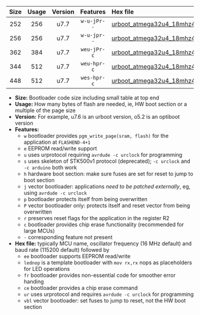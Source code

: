 |Size|Usage|Version|Features|Hex file|
|:-:|:-:|:-:|:-:|:--|
|252|256|u7.7|`w-u-jPr--`|[urboot_atmega32u4_18mhz432_115200bps_lednop_ur_vbl.hex](https://raw.githubusercontent.com/stefanrueger/urboot.hex/main/mcus/atmega32u4/fcpu_18mhz432/115200_bps/urboot_atmega32u4_18mhz432_115200bps_lednop_ur_vbl.hex)|
|256|256|u7.7|`w-u-jpr--`|[urboot_atmega32u4_18mhz432_115200bps_lednop_fr_ur_vbl.hex](https://raw.githubusercontent.com/stefanrueger/urboot.hex/main/mcus/atmega32u4/fcpu_18mhz432/115200_bps/urboot_atmega32u4_18mhz432_115200bps_lednop_fr_ur_vbl.hex)|
|362|384|u7.7|`weu-jPr-c`|[urboot_atmega32u4_18mhz432_115200bps_ee_lednop_fr_ce_ur_vbl.hex](https://raw.githubusercontent.com/stefanrueger/urboot.hex/main/mcus/atmega32u4/fcpu_18mhz432/115200_bps/urboot_atmega32u4_18mhz432_115200bps_ee_lednop_fr_ce_ur_vbl.hex)|
|344|512|u7.7|`weu-hpr-c`|[urboot_atmega32u4_18mhz432_115200bps_ee_lednop_fr_ce_ur.hex](https://raw.githubusercontent.com/stefanrueger/urboot.hex/main/mcus/atmega32u4/fcpu_18mhz432/115200_bps/urboot_atmega32u4_18mhz432_115200bps_ee_lednop_fr_ce_ur.hex)|
|448|512|u7.7|`wes-hpr-c`|[urboot_atmega32u4_18mhz432_115200bps_ee_lednop_fr_ce.hex](https://raw.githubusercontent.com/stefanrueger/urboot.hex/main/mcus/atmega32u4/fcpu_18mhz432/115200_bps/urboot_atmega32u4_18mhz432_115200bps_ee_lednop_fr_ce.hex)|

- **Size:** Bootloader code size including small table at top end
- **Usage:** How many bytes of flash are needed, ie, HW boot section or a multiple of the page size
- **Version:** For example, u7.6 is an urboot version, o5.2 is an optiboot version
- **Features:**
  + `w` bootloader provides `pgm_write_page(sram, flash)` for the application at `FLASHEND-4+1`
  + `e` EEPROM read/write support
  + `u` uses urprotocol requiring `avrdude -c urclock` for programming
  + `s` uses skeleton of STK500v1 protocol (deprecated); `-c urclock` and `-c arduino` both work
  + `h` hardware boot section: make sure fuses are set for reset to jump to boot section
  + `j` vector bootloader: applications *need to be patched externally*, eg, using `avrdude -c urclock`
  + `p` bootloader protects itself from being overwritten
  + `P` vector bootloader only: protects itself and reset vector from being overwritten
  + `r` preserves reset flags for the application in the register R2
  + `c` bootloader provides chip erase functionality (recommended for large MCUs)
  + `-` corresponding feature not present
- **Hex file:** typically MCU name, oscillator frequency (16 MHz default) and baud rate (115200 default) followed by
  + `ee` bootloader supports EEPROM read/write
  + `lednop` is a template bootloader with `mov rx,rx` nops as placeholders for LED operations
  + `fr` bootloader provides non-essential code for smoother error handing
  + `ce` bootloader provides a chip erase command
  + `ur` uses urprotocol and requires `avrdude -c urclock` for programming
  + `vbl` vector bootloader: set fuses to jump to reset, not the HW boot section
